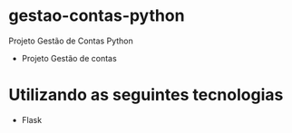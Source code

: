 # gestao-contas-python
Projeto Gestão de Contas Python

- Projeto Gestão de contas

# Utilizando as seguintes tecnologias 
 - Flask

